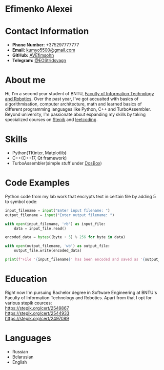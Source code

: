 # Efimenko Alexei

# Contact Information
- **Phone Number:** +375297777777
- **Email:** kumyo5500@gmail.com
- **GitHub:** [AVEfimsohn](https://github.com/AVEfimsohn)
- **Telegram:** [@EOStridsvagn](t.me/EOStridswagn)

# About me
Hi, I'm a second year student of BNTU, [Faculty of Information Technology and Robotics](https://bntu.by/en/faculties/fitr). Over the past year, I've got accuaited with 
basics of algorithmisation, computer architecture, math and learned basics of different programming languages like Python, C++ and TurboAssembler.
Beyond university, I’m passionate about expanding my skills by taking specialized courses on [Stepik](https://stepik.org/users/913765513/profile)
and [leetcoding](https://leetcode.com/u/senjorhilter/).

# Skills
- Python(TKinter, Matplotlib)
- C++(C++17, Qt framework)
- TurboAssembler(simple stuff under [DosBox](https://en.wikipedia.org/wiki/DOSBox))

# Code Examples
Python code from my lab work that encrypts text in certain file by adding 5 to symbol code:
```python
input_filename = input("Enter input filename: ")
output_filename = input("Enter output filename: ")

with open(input_filename, 'rb') as input_file:
    data = input_file.read()

encoded_data = bytes((byte + 5) % 256 for byte in data)

with open(output_filename, 'wb') as output_file:
    output_file.write(encoded_data)

print(f"File '{input_filename}' has been encoded and saved as '{output_filename}'.")
```

# Education
Right now I'm pursuing Bachelor degree in Software Engineering at BNTU's Faculty of Information Technology and Robotics.
Apart from that I opt for various stepik cources:<br>
https://stepik.org/cert/2549867<br>
https://stepik.org/cert/2544933<br>
https://stepik.org/cert/2497089<br>

# Languages
- Russian
- Belarusian
- English
